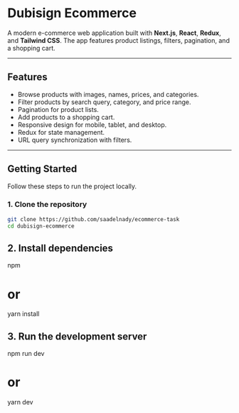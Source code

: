 # Dubisign Ecommerce

A modern e-commerce web application built with **Next.js**, **React**, **Redux**, and **Tailwind CSS**. The app features product listings, filters, pagination, and a shopping cart.

---

## Features

- Browse products with images, names, prices, and categories.
- Filter products by search query, category, and price range.
- Pagination for product lists.
- Add products to a shopping cart.
- Responsive design for mobile, tablet, and desktop.
- Redux for state management.
- URL query synchronization with filters.

---

## Getting Started

Follow these steps to run the project locally.

### 1. Clone the repository

```bash
git clone https://github.com/saadelnady/ecommerce-task
cd dubisign-ecommerce
```

## 2. Install dependencies

npm

# or

yarn install

## 3. Run the development server

npm run dev

# or

yarn dev
